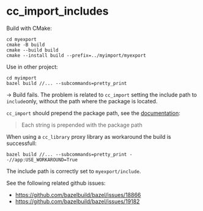 # cc_import_includes

Build with CMake:

```shell
cd myexport
cmake -B build
cmake --build build
cmake --install build --prefix=../myimport/myexport
```

Use in other project:

```shell
cd myimport
bazel build //... --subcommands=pretty_print
```

-> Build fails. The problem is related to `cc_import` setting the include path to `include`only, without the path where the package is located.
 
`cc_import` should prepend the package path, see the [documentation](https://bazel.build/reference/be/c-cpp#cc_import):

> Each string is prepended with the package path


When using a `cc_library` proxy library as workaround the build is successfull:

```shell
bazel build //... --subcommands=pretty_print --//app:USE_WORKAROUND=True
```

The include path is correctly set to `myexport/include`.

See the following related github issues:

- https://github.com/bazelbuild/bazel/issues/18866
- https://github.com/bazelbuild/bazel/issues/19182
